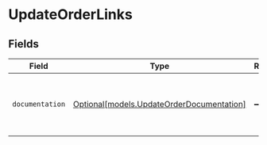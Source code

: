 # UpdateOrderLinks


## Fields

| Field                                                                              | Type                                                                               | Required                                                                           | Description                                                                        |
| ---------------------------------------------------------------------------------- | ---------------------------------------------------------------------------------- | ---------------------------------------------------------------------------------- | ---------------------------------------------------------------------------------- |
| `documentation`                                                                    | [Optional[models.UpdateOrderDocumentation]](../models/updateorderdocumentation.md) | :heavy_minus_sign:                                                                 | The URL to the generic Mollie API error handling guide.                            |